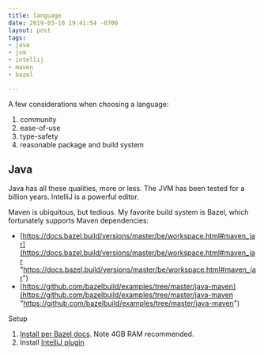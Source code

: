 ```yaml
---
title: language
date: 2019-03-10 19:41:54 -0700
layout: post
tags:
- java
- jvm
- intellij
- maven
- bazel

---
```

A few considerations when choosing a language:

1. community
2. ease-of-use
3. type-safety
4. reasonable package and build system

## Java

Java has all these qualities, more or less. The JVM has been tested for a billion years. IntelliJ is a powerful editor.

Maven is ubiquitous, but tedious. My favorite build system is Bazel, which fortunately supports Maven dependencies:

* [https://docs.bazel.build/versions/master/be/workspace.html#maven_jar](https://docs.bazel.build/versions/master/be/workspace.html#maven_jar "https://docs.bazel.build/versions/master/be/workspace.html#maven_jar")
* [https://github.com/bazelbuild/examples/tree/master/java-maven](https://github.com/bazelbuild/examples/tree/master/java-maven "https://github.com/bazelbuild/examples/tree/master/java-maven")

Setup

1. [Install per Bazel docs](https://docs.bazel.build/versions/master/install-ubuntu.html "Bazel installation docs"). Note 4GB RAM recommended.
2. Install [IntelliJ plugin](https://ij.bazel.build/docs/bazel-plugin.html)